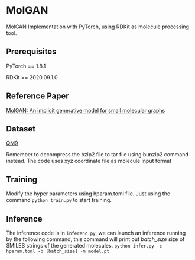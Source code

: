 # MolGAN
MolGAN Implementation with PyTorch, using RDKit as molecule processing tool.

## Prerequisites
PyTorch == 1.8.1

RDKit == 2020.09.1.0

## Reference Paper
[MolGAN: An implicit generative model for small molecular graphs](https://arxiv.org/pdf/1805.11973.pdf)

## Dataset
[QM9](https://figshare.com/collections/Quantum_chemistry_structures_and_properties_of_134_kilo_molecules/978904)

Remember to decompress the bzip2 file to tar file using bunzip2 command instead. 
The code uses xyz coordinate file as molecule input format

## Training
Modify the hyper parameters using hparam.toml file. Just using the command `python train.py` to start training.

## Inference
The inference code is in `inferenc.py`, we can launch an inference running by the following command, 
this command will print out *batch_size* size of SMILES strings of the generated molecules.
```python infer.py -c hparam.toml -b [batch_size] -m model.pt```